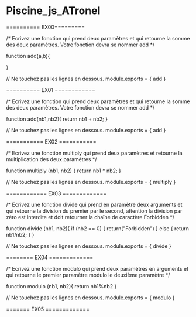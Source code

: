 # Piscine_js_ATronel

========== EX00=========

/* Ecrivez une fonction qui prend deux paramètres et qui retourne la somme des deux paramètres. Votre fonction devra se nommer add */

function add(a,b){

}

// Ne touchez pas les lignes en dessous.
module.exports = {
  add
}

========== EX01 ============

/* Ecrivez une fonction qui prend deux paramètres et qui retourne la somme des deux paramètres. Votre fonction devra se nommer add */

function add(nb1,nb2){
return nb1 + nb2;
}

// Ne touchez pas les lignes en dessous.
module.exports = {
  add
}

=========== EX02 ===========

/* Ecrivez une fonction multiply qui prend deux paramètres et retourne la multiplication des deux paramètres */


function multiply (nb1, nb2) {
 return nb1 * nb2;
}

// Ne touchez pas les lignes en dessous.
module.exports = {
  multiply
}

============ EX03 =============

/* Ecrivez une fonction divide qui prend en paramètre deux arguments et qui retourne la division du premier par le second, attention la division par zéro est interdite et doit retourner la chaîne de caractère Forbidden */

function divide (nb1, nb2){
if (nb2 == 0) {
  return("Forbidden")
} else {
  return nb1/nb2;
  }
}

// Ne touchez pas les lignes en dessous.
module.exports = {
  divide
}

======== EX04 =============

/* Ecrivez une fonction modulo qui prend deux paramètres en arguments et qui retourne le premier paramètre modulo le deuxième paramètre */

function modulo (nb1, nb2){
  return nb1%nb2
  }

// Ne touchez pas les lignes en dessous.
module.exports = {
  modulo
}

======= EX05 =============


